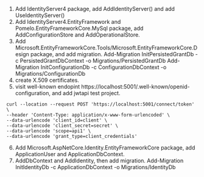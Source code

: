 1. Add IdentityServer4 package, add AddIdentityServer() and add UseIdentityServer()
2. Add IdentityServer4.EntityFramework and Pomelo.EntityFrameworkCore.MySql package, add AddConfigurationStore and AddOperationalStore.
3. Add Microsoft.EntityFrameworkCore.Tools/Microsoft.EntityFrameworkCore.Design package, and add migration.
    Add-Migration InitPersistedGrantDb -c PersistedGrantDbContext -o Migrations/PersistedGrantDb
    Add-Migration InitConfigurationDb -c ConfigurationDbContext -o Migrations/ConfigurationDb
4. create X.509 certificates.
5. visit well-known endopint https://localhost:5001/.well-known/openid-configuration, and add jwtapi test project.
```
curl --location --request POST 'https://localhost:5001/connect/token' \
--header 'Content-Type: application/x-www-form-urlencoded' \
--data-urlencode 'client_id=client' \
--data-urlencode 'client_secret=secret' \
--data-urlencode 'scope=api1' \
--data-urlencode 'grant_type=client_credentials'
```

6. Add Microsoft.AspNetCore.Identity.EntityFrameworkCore package, add ApplicationUser and ApplicationDbContext.
7. AddDbContext and AddIdentity, then add migration.
    Add-Migration InitIdentityDb -c ApplicationDbContext -o Migrations/IdentityDb